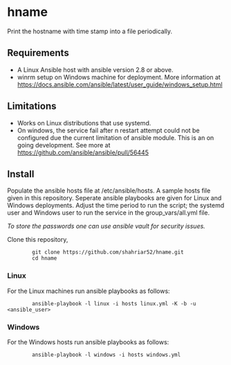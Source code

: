 # hname
Print the hostname with time stamp into a file periodically.

## Requirements
- A Linux Ansible host with ansible version 2.8 or above.
- winrm setup on Windows machine for deployment. More information at https://docs.ansible.com/ansible/latest/user_guide/windows_setup.html

## Limitations
- Works on Linux distributions that use systemd.
- On windows, the service fail after n restart attempt could not be configured due the current limitation of ansible module. This is an on going development. See more at https://github.com/ansible/ansible/pull/56445

## Install
Populate the ansible hosts file at /etc/ansible/hosts. A sample hosts file given in this repository.
Seperate ansible playbooks are given for Linux and Windows deployments. Adjust the time period to run the script; the systemd user and Windows user to run the service in the group_vars/all.yml file.

*To store the passwords one can use ansible vault for security issues.*

Clone this repository,

            git clone https://github.com/shahriar52/hname.git
            cd hname

### Linux
For the Linux machines run ansible playbooks as follows:

            ansible-playbook -l linux -i hosts linux.yml -K -b -u <ansible_user>
            
### Windows
For the Windows hosts run ansible playbooks as follows:

            ansible-playbook -l windows -i hosts windows.yml
